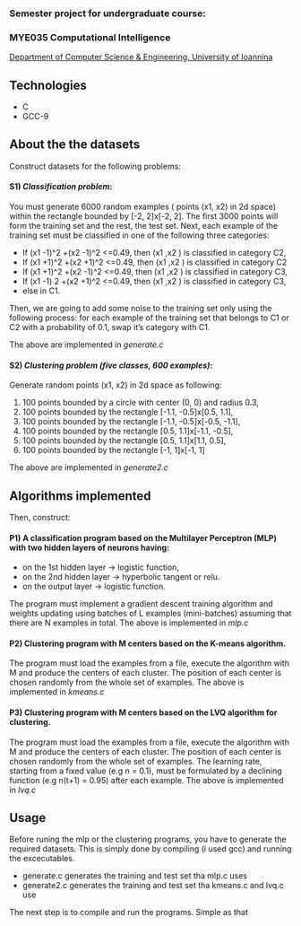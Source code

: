 ### Semester project for undergraduate course:

### MYE035 Computational Intelligence
[Department of Computer Science & Engineering, University of Ioannina](https://www.cs.uoi.gr/?lang=en)

## Technologies
  * C
  * GCC-9
  
  
## About the the datasets
Construct datasets for the following problems:

#### S1) _Classification problem_:

You must generate 6000 random examples ( points (x1, x2) in 2d space) within the rectangle bounded by [-2, 2]x[-2, 2]. The first 3000 points will form the training set and the rest, the test set. Next, each example of the training set must be classified in one of the following three categories:
  * If (x1 -1)^2 +(x2 -1)^2 <=0.49, then (x1 ,x2 ) is classified in category C2,
  * If (x1 +1)^2 +(x2 +1)^2 <=0.49, then (x1 ,x2 ) is classified in category C2
  * If (x1 +1)^2 +(x2 -1)^2 <=0.49, then (x1 ,x2 ) is classified in category C3,
  * If (x1 -1) 2 +(x2 +1)^2 <=0.49, then (x1 ,x2 ) is classified in category C3,
  * else in C1.

Then, we are going to add some noise to the training set only using the following process: for each example of the training set that belongs to C1 or C2 with a probability of 0.1, swap it’s category with C1.

The above are implemented in *generate.c*


#### S2) _Clustering problem (five classes, 600 examples)_:

Generate random points (x1, x2) in 2d space as following: 
  1. 100 points bounded by a circle with center (0, 0) and radius 0.3,
  2. 100 points bounded by the rectangle [-1.1, -0.5]x[0.5, 1.1],
  3. 100 points bounded by the rectangle [-1.1, -0.5]x[-0.5, -1.1],
  4. 100 points bounded by the rectangle [0.5, 1.1]x[-1.1, -0.5],
  5. 100 points bounded by the rectangle [0.5, 1.1]x[1.1, 0.5],
  6. 100 points bounded by the rectangle [-1, 1]x[-1, 1]
  
The above are implemented in *generate2.c*

## Algorithms implemented
Then, construct:

#### P1) A classification program based on the Multilayer Perceptron (MLP) with two hidden layers of neurons having:
- on the 1st hidden layer → logistic function,
- on the 2nd hidden layer → hyperbolic tangent or relu.
- on the output layer →  logistic function.

The program must implement a gradient descent training algorithm and weights updating using batches of L examples (mini-batches) assuming that there are N examples in total. 
The above is implemented in *mlp.c*


#### P2) Clustering program with M centers based on the K-means algorithm.

The program must load the examples from a file, execute the algorithm with M and produce the centers of each cluster. The position of each center is chosen randomly from the whole set of examples.
The above is implemented in *kmeans.c*

#### P3) Clustering program with M centers based on the LVQ algorithm for clustering.

The program must load the examples from a file, execute the algorithm with M and produce the centers of each cluster. The position of each center is chosen randomly from the whole set of examples. 
The learning rate, starting from a fixed value (e.g n = 0.1), must be formulated by a declining function (e.g n(t+1) = 0.95) after each example.
The above is implemented in *lvq.c*


## Usage

Before runing the mlp or the clustering programs, you have to generate the required datasets. 
This is simply done by compiling (i used gcc) and running the excecutables.
* generate.c generates the training and test set tha mlp.c uses
* generate2.c generates the training and test set tha kmeans.c and lvq.c use

The next step is to compile and run the programs. Simple as that
